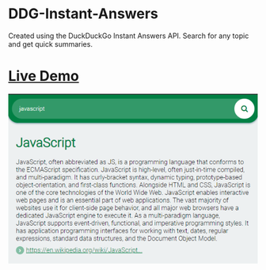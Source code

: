 # DDG-Instant-Answers
Created using the DuckDuckGo Instant Answers API.
Search for any topic and get quick summaries.

# [Live Demo](https://mithu2649.github.io/DDG-Instant-Answers/) 


![Preview](https://github.com/mithu2649/DDG-Instant-Answers/blob/master/res/preview.png)
